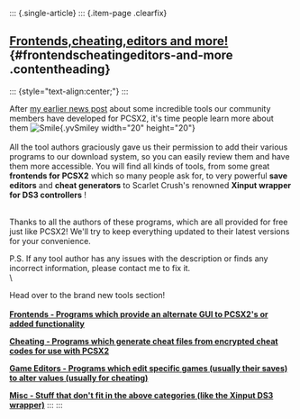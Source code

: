 ::: {.single-article}
::: {.item-page .clearfix}
## [Frontends,cheating,editors and more!](/249-frontends-cheating-game-editors.html) {#frontendscheatingeditors-and-more .contentheading}

::: {style="text-align:center;"}
:::

After [my earlier news post](/246-merry-xmas-2012.html) about some
incredible tools our community members have developed for PCSX2, it\'s
time people learn more about them
![Smile](https://pcsx2.net/images/stories/frontend/smilies/smile.gif){.yvSmiley
width="20" height="20"}\
\
All the tool authors graciously gave us their permission to add their
various programs to our download system, so you can easily review them
and have them more accessible. You will find all kinds of tools, from
some great **frontends for PCSX2** which so many people ask for, to very
powerful **save editors** and **cheat generators** to Scarlet Crush\'s
renowned **Xinput wrapper for DS3 controllers** !

\
Thanks to all the authors of these programs, which are all provided for
free just like PCSX2! We\'ll try to keep everything updated to their
latest versions for your convenience.

P.S. If any tool author has any issues with the description or finds any
incorrect information, please contact me to fix it.\
\

Head over to the brand new tools section!\
\
**[Frontends - Programs which provide an alternate GUI to PCSX2\'s or
added functionality](/download/viewcategory/43-frontends.html)**

**[Cheating - Programs which generate cheat files from encrypted cheat
codes for use with PCSX2\
](/download/viewcategory/44-cheating.html)**

**[Game Editors - Programs which edit specific games (usually their
saves) to alter values (usually for cheating)\
](/download/viewcategory/46-game-editors.html)**

**[Misc - Stuff that don\'t fit in the above categories (like the Xinput
DS3 wrapper)](/download/viewcategory/45-misc.html)**
:::
:::
